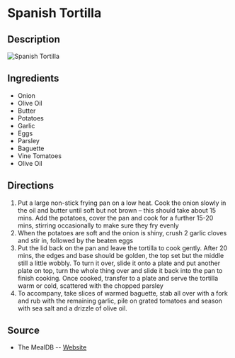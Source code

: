 # Spanish Tortilla

## Description
![Spanish Tortilla](https://www.themealdb.com/images/media/meals/quuxsx1511476154.jpg "Spanish Tortilla")

## Ingredients
- Onion
- Olive Oil
- Butter
- Potatoes
- Garlic
- Eggs
- Parsley
- Baguette
- Vine Tomatoes
- Olive Oil

## Directions
1. Put a large non-stick frying pan on a low heat. Cook the onion slowly in the oil and butter until soft but not brown – this should take about 15 mins. Add the potatoes, cover the pan and cook for a further 15-20 mins, stirring occasionally to make sure they fry evenly
2. When the potatoes are soft and the onion is shiny, crush 2 garlic cloves and stir in, followed by the beaten eggs
3. Put the lid back on the pan and leave the tortilla to cook gently. After 20 mins, the edges and base should be golden, the top set but the middle still a little wobbly. To turn it over, slide it onto a plate and put another plate on top, turn the whole thing over and slide it back into the pan to finish cooking. Once cooked, transfer to a plate and serve the tortilla warm or cold, scattered with the chopped parsley
4. To accompany, take slices of warmed baguette, stab all over with a fork and rub with the remaining garlic, pile on grated tomatoes and season with sea salt and a drizzle of olive oil.

## Source

- The MealDB -- [Website](https://themealdb.com/)
